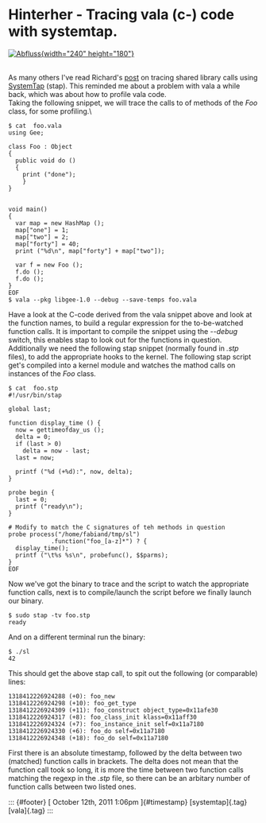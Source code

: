 Hinterher - Tracing vala (c-) code with systemtap.
==================================================

[![Abfluss](http://farm1.static.flickr.com/85/256241200_2eb9f1640f_m.jpg){width="240"
height="180"}](http://www.flickr.com/photos/irulan/256241200/ "Abfluss von irulandotnet bei Flickr")

\
As many others I've read Richard's
[post](http://rwmj.wordpress.com/2011/10/10/using-systemtap-to-trace-into-libraries/)
on tracing shared library calls using
[SystemTap](https://en.wikipedia.org/wiki/SystemTap) (stap). This
reminded me about a problem with vala a while back, which was about how
to profile vala code.\
Taking the following snippet, we will trace the calls to of methods of
the *Foo* class, for some profiling.\

    $ cat  foo.vala
    using Gee;

    class Foo : Object
    {
      public void do ()
      {
        print ("done");
        }
    }


    void main()
    {
      var map = new HashMap ();
      map["one"] = 1;
      map["two"] = 2;
      map["forty"] = 40;
      print ("%d\n", map["forty"] + map["two"]);

      var f = new Foo ();
      f.do ();
      f.do ();
    }
    EOF
    $ vala --pkg libgee-1.0 --debug --save-temps foo.vala

Have a look at the C-code derived from the vala snippet above and look
at the function names, to build a regular expression for the
to-be-watched function calls. It is important to compile the snippet
using the *--debug* switch, this enables stap to look out for the
functions in question.\
Additionally we need the following stap snippet (normally found in
*.stp* files), to add the appropriate hooks to the kernel. The following
stap script get's compiled into a kernel module and watches the mathod
calls on instances of the *Foo* class.

    $ cat  foo.stp
    #!/usr/bin/stap

    global last;

    function display_time () {
      now = gettimeofday_us ();
      delta = 0;
      if (last > 0)
        delta = now - last;
      last = now;

      printf ("%d (+%d):", now, delta);
    }

    probe begin {
      last = 0;
      printf ("ready\n");
    }

    # Modify to match the C signatures of teh methods in question
    probe process("/home/fabiand/tmp/sl")
                .function("foo_[a-z]*") ? {
      display_time();
      printf ("\t%s %s\n", probefunc(), $$parms);
    }
    EOF

Now we've got the binary to trace and the script to watch the
appropriate function calls, next is to compile/launch the script before
we finally launch our binary.

    $ sudo stap -tv foo.stp
    ready

And on a different terminal run the binary:

    $ ./sl
    42

This should get the above stap call, to spit out the following (or
comparable) lines:

    1318412226924288 (+0): foo_new 
    1318412226924298 (+10): foo_get_type 
    1318412226924309 (+11): foo_construct object_type=0x11afe30
    1318412226924317 (+8): foo_class_init klass=0x11aff30
    1318412226924324 (+7): foo_instance_init self=0x11a7180
    1318412226924330 (+6): foo_do self=0x11a7180
    1318412226924348 (+18): foo_do self=0x11a7180

First there is an absolute timestamp, followed by the delta between two
(matched) function calls in brackets. The delta does not mean that the
function call took so long, it is more the time between two function
calls matching the regexp in the *.stp* file, so there can be an
arbitary number of function calls between two listed ones.

::: {#footer}
[ October 12th, 2011 1:06pm ]{#timestamp} [systemtap]{.tag} [vala]{.tag}
:::
